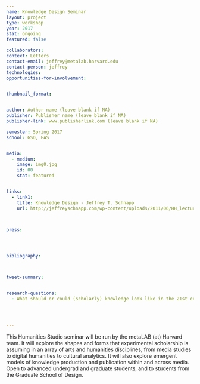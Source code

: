 ```yaml
---
name: Knowledge Design Seminar
layout: project
type: workshop
year: 2017
stat: ongoing
featured: false

collaborators:
context: Letters
contact-email: jeffrey@metalab.harvard.edu
contact-person: jeffrey
technologies: 
opportunities-for-involvement:


thumbnail_format:


author: Author name (leave blank if NA)
publisher: Publisher name (leave blank if NA)
publisher-link: www.publisherlink.com (leave blank if NA)

semester: Spring 2017
school: GSD, FAS


media:
  - medium:
    image: img0.jpg
    id: 00
    stat: featured


links:
  - link1: 
    title: Knowledge Design - Jeffrey T. Schnapp
    url: http://jeffreyschnapp.com/wp-content/uploads/2011/06/HH_lectures_Schnapp_01.pdf



press:




bibliography:



tweet-summary: 


research-questions:
  - What should or could (scholarly) knowledge look like in the 21st century?




---
```



<p>This Humanities Studio seminar will be run by the metaLAB (at) Harvard team. It will explore the shapes and forms that experimental scholarship is assuming in an array of arts and humanities disciplines, from media studies to digital humanities to cultural analytics. It will also explore emergent models of knowledge production and publication within and across media. Open to advanced undergrad and graduate students, and to students from the Graduate School of Design.</p>

<p>&nbsp;</p>

<div id="player"></div>
<script src="https://luwes.github.io/vimeowrap.js/vimeowrap.js"></script>
<script src="https://luwes.github.io/vimeowrap.js/vimeowrap.playlist.js"></script>
<script>
    vimeowrap('player').setup({
        urls: [
            'https://vimeo.com/album/4633882'
        ],
        plugins: {
            'playlist':{}
        }
    });
</script>


